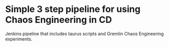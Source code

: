 # Simple 3 step pipeline for using Chaos Engineering in CD
Jenkins pipeline that includes taurus scripts and Gremlin Chaos Engineering experiments.
